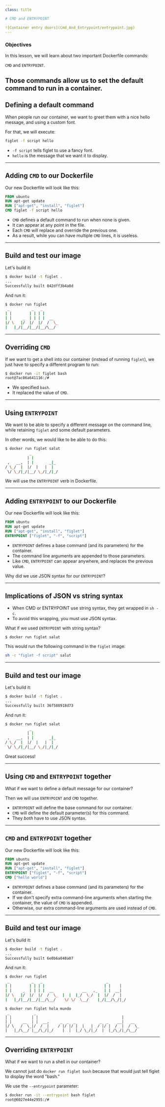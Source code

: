 ```yaml
---
class: title

# CMD and ENTRYPOINT

![Container entry doors](Cmd_And_Entrypoint/entrypoint.jpg)
---
```



### Objectives

In this lesson, we will learn about two important
Dockerfile commands:

`CMD` and `ENTRYPOINT`.

Those commands allow us to set the default command
to run in a container.
---
## Defining a default command

When people run our container, we want to greet them with a nice hello message, and using a custom font.

For that, we will execute:

```bash
figlet -f script hello
```

* `-f script` tells figlet to use a fancy font.
* `hello` is the message that we want it to display.

---
## Adding `CMD` to our Dockerfile

Our new Dockerfile will look like this:

```dockerfile
FROM ubuntu
RUN apt-get update
RUN ["apt-get", "install", "figlet"]
CMD figlet -f script hello
```

* `CMD` defines a default command to run when none is given.
* It can appear at any point in the file.
* Each `CMD` will replace and override the previous one.
* As a result, while you can have multiple `CMD` lines, it is useless.

---
## Build and test our image

Let's build it:

```bash
$ docker build -t figlet .
...
Successfully built 042dff3b4a8d
```

And run it:

```bash
$ docker run figlet
 _          _   _       
| |        | | | |      
| |     _  | | | |  __  
|/ \   |/  |/  |/  /  \_
|   |_/|__/|__/|__/\__/ 
```


---
## Overriding `CMD`

If we want to get a shell into our container (instead of running
`figlet`), we just have to specify a different program to run:

```bash
$ docker run -it figlet bash
root@7ac86a641116:/# 
```

* We specified `bash`.
* It replaced the value of `CMD`.

---
## Using `ENTRYPOINT`

We want to be able to specify a different message on the command line,
while retaining `figlet` and some default parameters.

In other words, we would like to be able to do this:

```bash
$ docker run figlet salut
           _            
          | |           
 ,   __,  | |       _|_ 
/ \_/  |  |/  |   |  |  
 \/ \_/|_/|__/ \_/|_/|_/
```


We will use the `ENTRYPOINT` verb in Dockerfile.


---
## Adding `ENTRYPOINT` to our Dockerfile

Our new Dockerfile will look like this:

```dockerfile
FROM ubuntu
RUN apt-get update
RUN ["apt-get", "install", "figlet"]
ENTRYPOINT ["figlet", "-f", "script"]
```

* `ENTRYPOINT` defines a base command (and its parameters) for the container.
* The command line arguments are appended to those parameters.
* Like `CMD`, `ENTRYPOINT` can appear anywhere, and replaces the previous value.

Why did we use JSON syntax for our `ENTRYPOINT`?

---
## Implications of JSON vs string syntax

* When CMD or ENTRYPOINT use string syntax, they get wrapped in `sh -c`.
* To avoid this wrapping, you must use JSON syntax.

What if we used `ENTRYPOINT` with string syntax?

```bash
$ docker run figlet salut
```

This would run the following command in the `figlet` image:

```bash
sh -c "figlet -f script" salut
```

---
## Build and test our image

Let's build it:

```bash
$ docker build -t figlet .
...
Successfully built 36f588918d73
```

And run it:

```bash
$ docker run figlet salut
           _            
          | |           
 ,   __,  | |       _|_ 
/ \_/  |  |/  |   |  |  
 \/ \_/|_/|__/ \_/|_/|_/
```

Great success!

---
## Using `CMD` and `ENTRYPOINT` together

What if we want to define a default message for our container?

Then we will use `ENTRYPOINT` and `CMD` together.

* `ENTRYPOINT` will define the base command for our container.
* `CMD` will define the default parameter(s) for this command.
* They *both* have to use JSON syntax.

---
## `CMD` and `ENTRYPOINT` together

Our new Dockerfile will look like this:

```dockerfile
FROM ubuntu
RUN apt-get update
RUN ["apt-get", "install", "figlet"]
ENTRYPOINT ["figlet", "-f", "script"]
CMD ["hello world"]
```

* `ENTRYPOINT` defines a base command (and its parameters) for the container.
* If we don't specify extra command-line arguments when starting the container,
  the value of `CMD` is appended.
* Otherwise, our extra command-line arguments are used instead of `CMD`.

---
## Build and test our image

Let's build it:

```bash
$ docker build -t figlet .
...
Successfully built 6e0b6a048a07
```

And run it:

```bash
$ docker run figlet
 _          _   _                             _        
| |        | | | |                           | |    |  
| |     _  | | | |  __             __   ,_   | |  __|  
|/ \   |/  |/  |/  /  \_  |  |  |_/  \_/  |  |/  /  |  
|   |_/|__/|__/|__/\__/    \/ \/  \__/    |_/|__/\_/|_/
```

    $ docker run figlet hola mundo
     _           _                                               
    | |         | |                                      |       
    | |     __  | |  __,     _  _  _           _  _    __|   __  
    |/ \   /  \_|/  /  |    / |/ |/ |  |   |  / |/ |  /  |  /  \_
    |   |_/\__/ |__/\_/|_/    |  |  |_/ \_/|_/  |  |_/\_/|_/\__/ 


---
## Overriding `ENTRYPOINT`

What if we want to run a shell in our container?

We cannot just do `docker run figlet bash` because
that would just tell figlet to display the word "bash."

We use the `--entrypoint` parameter:

```bash
$ docker run -it --entrypoint bash figlet
root@6027e44e2955:/# 
```


